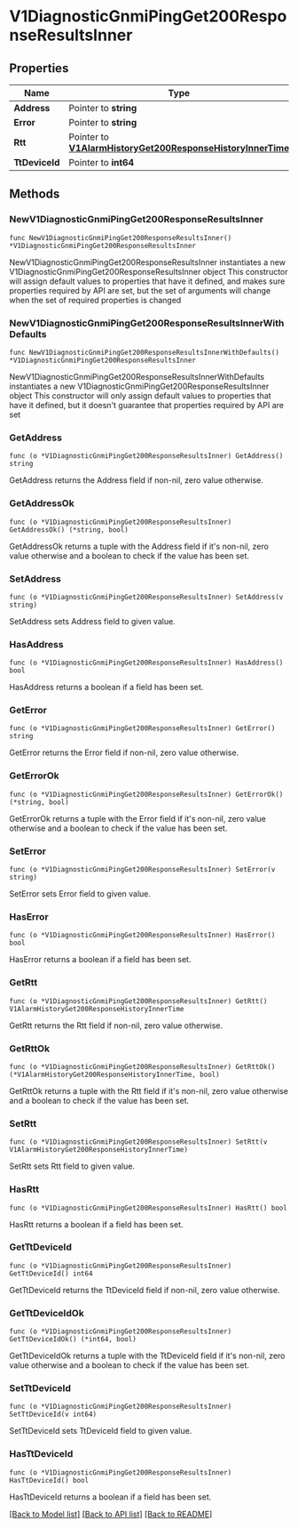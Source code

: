 # V1DiagnosticGnmiPingGet200ResponseResultsInner

## Properties

Name | Type | Description | Notes
------------ | ------------- | ------------- | -------------
**Address** | Pointer to **string** |  | [optional] 
**Error** | Pointer to **string** |  | [optional] 
**Rtt** | Pointer to [**V1AlarmHistoryGet200ResponseHistoryInnerTime**](V1AlarmHistoryGet200ResponseHistoryInnerTime.md) |  | [optional] 
**TtDeviceId** | Pointer to **int64** |  | [optional] 

## Methods

### NewV1DiagnosticGnmiPingGet200ResponseResultsInner

`func NewV1DiagnosticGnmiPingGet200ResponseResultsInner() *V1DiagnosticGnmiPingGet200ResponseResultsInner`

NewV1DiagnosticGnmiPingGet200ResponseResultsInner instantiates a new V1DiagnosticGnmiPingGet200ResponseResultsInner object
This constructor will assign default values to properties that have it defined,
and makes sure properties required by API are set, but the set of arguments
will change when the set of required properties is changed

### NewV1DiagnosticGnmiPingGet200ResponseResultsInnerWithDefaults

`func NewV1DiagnosticGnmiPingGet200ResponseResultsInnerWithDefaults() *V1DiagnosticGnmiPingGet200ResponseResultsInner`

NewV1DiagnosticGnmiPingGet200ResponseResultsInnerWithDefaults instantiates a new V1DiagnosticGnmiPingGet200ResponseResultsInner object
This constructor will only assign default values to properties that have it defined,
but it doesn't guarantee that properties required by API are set

### GetAddress

`func (o *V1DiagnosticGnmiPingGet200ResponseResultsInner) GetAddress() string`

GetAddress returns the Address field if non-nil, zero value otherwise.

### GetAddressOk

`func (o *V1DiagnosticGnmiPingGet200ResponseResultsInner) GetAddressOk() (*string, bool)`

GetAddressOk returns a tuple with the Address field if it's non-nil, zero value otherwise
and a boolean to check if the value has been set.

### SetAddress

`func (o *V1DiagnosticGnmiPingGet200ResponseResultsInner) SetAddress(v string)`

SetAddress sets Address field to given value.

### HasAddress

`func (o *V1DiagnosticGnmiPingGet200ResponseResultsInner) HasAddress() bool`

HasAddress returns a boolean if a field has been set.

### GetError

`func (o *V1DiagnosticGnmiPingGet200ResponseResultsInner) GetError() string`

GetError returns the Error field if non-nil, zero value otherwise.

### GetErrorOk

`func (o *V1DiagnosticGnmiPingGet200ResponseResultsInner) GetErrorOk() (*string, bool)`

GetErrorOk returns a tuple with the Error field if it's non-nil, zero value otherwise
and a boolean to check if the value has been set.

### SetError

`func (o *V1DiagnosticGnmiPingGet200ResponseResultsInner) SetError(v string)`

SetError sets Error field to given value.

### HasError

`func (o *V1DiagnosticGnmiPingGet200ResponseResultsInner) HasError() bool`

HasError returns a boolean if a field has been set.

### GetRtt

`func (o *V1DiagnosticGnmiPingGet200ResponseResultsInner) GetRtt() V1AlarmHistoryGet200ResponseHistoryInnerTime`

GetRtt returns the Rtt field if non-nil, zero value otherwise.

### GetRttOk

`func (o *V1DiagnosticGnmiPingGet200ResponseResultsInner) GetRttOk() (*V1AlarmHistoryGet200ResponseHistoryInnerTime, bool)`

GetRttOk returns a tuple with the Rtt field if it's non-nil, zero value otherwise
and a boolean to check if the value has been set.

### SetRtt

`func (o *V1DiagnosticGnmiPingGet200ResponseResultsInner) SetRtt(v V1AlarmHistoryGet200ResponseHistoryInnerTime)`

SetRtt sets Rtt field to given value.

### HasRtt

`func (o *V1DiagnosticGnmiPingGet200ResponseResultsInner) HasRtt() bool`

HasRtt returns a boolean if a field has been set.

### GetTtDeviceId

`func (o *V1DiagnosticGnmiPingGet200ResponseResultsInner) GetTtDeviceId() int64`

GetTtDeviceId returns the TtDeviceId field if non-nil, zero value otherwise.

### GetTtDeviceIdOk

`func (o *V1DiagnosticGnmiPingGet200ResponseResultsInner) GetTtDeviceIdOk() (*int64, bool)`

GetTtDeviceIdOk returns a tuple with the TtDeviceId field if it's non-nil, zero value otherwise
and a boolean to check if the value has been set.

### SetTtDeviceId

`func (o *V1DiagnosticGnmiPingGet200ResponseResultsInner) SetTtDeviceId(v int64)`

SetTtDeviceId sets TtDeviceId field to given value.

### HasTtDeviceId

`func (o *V1DiagnosticGnmiPingGet200ResponseResultsInner) HasTtDeviceId() bool`

HasTtDeviceId returns a boolean if a field has been set.


[[Back to Model list]](../README.md#documentation-for-models) [[Back to API list]](../README.md#documentation-for-api-endpoints) [[Back to README]](../README.md)


